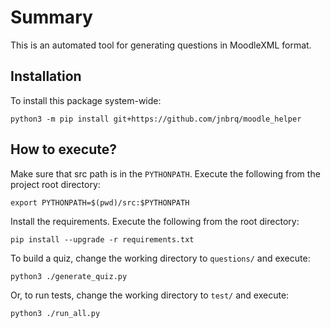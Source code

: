 # Summary

This is an automated tool for generating questions in MoodleXML format.

## Installation

To install this package system-wide:

    python3 -m pip install git+https://github.com/jnbrq/moodle_helper

## How to execute?

Make sure that src path is in the `PYTHONPATH`. Execute the following from the project root directory:

    export PYTHONPATH=$(pwd)/src:$PYTHONPATH

Install the requirements. Execute the following from the root directory:

    pip install --upgrade -r requirements.txt

To build a quiz, change the working directory to `questions/` and execute:

    python3 ./generate_quiz.py

Or, to run tests, change the working directory to `test/` and execute:

    python3 ./run_all.py
